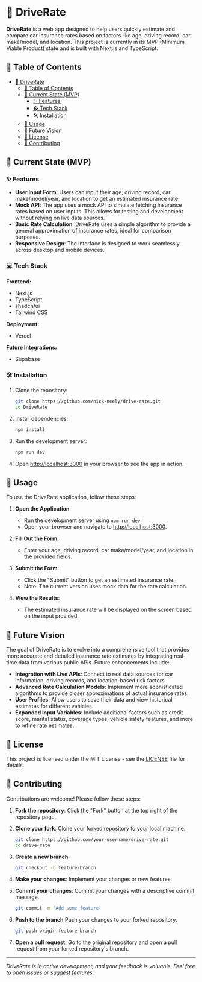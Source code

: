 # 🚗 DriveRate

**DriveRate** is a web app designed to help users quickly estimate and compare car insurance rates based on factors like age, driving record, car make/model, and location. This project is currently in its MVP (Minimum Viable Product) state and is built with Next.js and TypeScript.

## 📑 Table of Contents

- [🚗 DriveRate](#-driverate)
  - [📑 Table of Contents](#-table-of-contents)
  - [🚀 Current State (MVP)](#-current-state-mvp)
    - [✨ Features](#-features)
    - [� Tech Stack](#-tech-stack)
    - [🛠️ Installation](#️-installation)
  - [📖 Usage](#-usage)
  - [🌟 Future Vision](#-future-vision)
  - [📄 License](#-license)
  - [🤝 Contributing](#-contributing)

## 🚀 Current State (MVP)

### ✨ Features

- **User Input Form**: Users can input their age, driving record, car make/model/year, and location to get an estimated insurance rate.
- **Mock API**: The app uses a mock API to simulate fetching insurance rates based on user inputs. This allows for testing and development without relying on live data sources.
- **Basic Rate Calculation**: DriveRate uses a simple algorithm to provide a general approximation of insurance rates, ideal for comparison purposes.
- **Responsive Design**: The interface is designed to work seamlessly across desktop and mobile devices.

### 💻 Tech Stack

**Frontend:**

- Next.js
- TypeScript
- shadcn/ui
- Tailwind CSS

**Deployment:**

- Vercel

**Future Integrations:**

- Supabase

### 🛠️ Installation

1. Clone the repository:

   ```bash
   git clone https://github.com/nick-neely/drive-rate.git
   cd DriveRate
   ```

2. Install dependencies:

   ```bash
   npm install
   ```

3. Run the development server:

   ```bash
   npm run dev
   ```

4. Open <http://localhost:3000> in your browser to see the app in action.

## 📖 Usage

To use the DriveRate application, follow these steps:

1. **Open the Application**:

   - Run the development server using `npm run dev`.
   - Open your browser and navigate to [http://localhost:3000](http://localhost:3000).

2. **Fill Out the Form**:

   - Enter your age, driving record, car make/model/year, and location in the provided fields.

3. **Submit the Form**:

   - Click the "Submit" button to get an estimated insurance rate.
   - Note: The current version uses mock data for the rate calculation.

4. **View the Results**:
   - The estimated insurance rate will be displayed on the screen based on the input provided.

## 🌟 Future Vision

The goal of DriveRate is to evolve into a comprehensive tool that provides more accurate and detailed insurance rate estimates by integrating real-time data from various public APIs. Future enhancements include:

- **Integration with Live APIs**: Connect to real data sources for car information, driving records, and location-based risk factors.
- **Advanced Rate Calculation Models**: Implement more sophisticated algorithms to provide closer approximations of actual insurance rates.
- **User Profiles**: Allow users to save their data and view historical estimates for different vehicles.
- **Expanded Input Variables**: Include additional factors such as credit score, marital status, coverage types, vehicle safety features, and more to refine rate estimates.

## 📄 License

This project is licensed under the MIT License - see the [LICENSE](LICENSE) file for details.

## 🤝 Contributing

Contributions are welcome! Please follow these steps:

1. **Fork the repository**: Click the "Fork" button at the top right of the repository page.
2. **Clone your fork**: Clone your forked repository to your local machine.

   ```bash
   git clone https://github.com/your-username/drive-rate.git
   cd drive-rate
   ```

3. **Create a new branch**:

   ```bash
   git checkout -b feature-branch
   ```

4. **Make your changes**: Implement your changes or new features.
5. **Commit your changes**: Commit your changes with a descriptive commit message.

   ```bash
   git commit -m 'Add some feature'
   ```

6. **Push to the branch** Push your changes to your forked repository.

   ```bash
   git push origin feature-branch
   ```

7. **Open a pull request**: Go to the original repository and open a pull request from your forked repository's branch.

---

_DriveRate is in active development, and your feedback is valuable. Feel free to open issues or suggest features._
